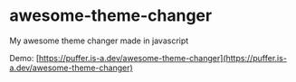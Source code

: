 # awesome-theme-changer
My awesome theme changer made in javascript

Demo: [https://puffer.is-a.dev/awesome-theme-changer](https://puffer.is-a.dev/awesome-theme-changer)
